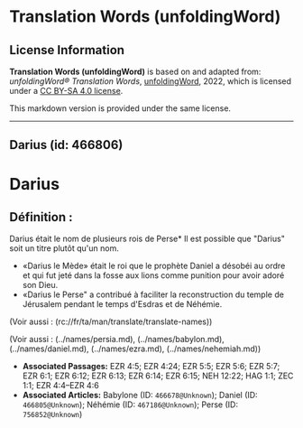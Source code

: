 # Translation Words (unfoldingWord)

## License Information

**Translation Words (unfoldingWord)** is based on and adapted from: _unfoldingWord® Translation Words_, [unfoldingWord](https://unfoldingword.org/utw), 2022, which is licensed under a [CC BY-SA 4.0 license](https://creativecommons.org/licenses/by-sa/4.0/legalcode.en).

This markdown version is provided under the same license.



--------------------------------

## Darius (id: 466806)

Darius
======

Définition :
------------

Darius était le nom de plusieurs rois de Perse\* Il est possible que "Darius" soit un titre plutôt qu'un nom.

* «Darius le Mède» était le roi que le prophète Daniel a désobéi au ordre et qui fut jeté dans la fosse aux lions comme punition pour avoir adoré son Dieu.
* «Darius le Perse" a contribué à faciliter la reconstruction du temple de Jérusalem pendant le temps d'Esdras et de Néhémie.

(Voir aussi : (rc://fr/ta/man/translate/translate\-names))

(Voir aussi : (../names/persia.md), (../names/babylon.md), (../names/daniel.md), (../names/ezra.md), (../names/nehemiah.md))

* **Associated Passages:** EZR 4:5; EZR 4:24; EZR 5:5; EZR 5:6; EZR 5:7; EZR 6:1; EZR 6:12; EZR 6:13; EZR 6:14; EZR 6:15; NEH 12:22; HAG 1:1; ZEC 1:1; EZR 4:4–EZR 4:6
* **Associated Articles:** Babylone (ID: `466678@Unknown`); Daniel (ID: `466805@Unknown`); Néhémie (ID: `467186@Unknown`); Perse (ID: `756852@Unknown`)

